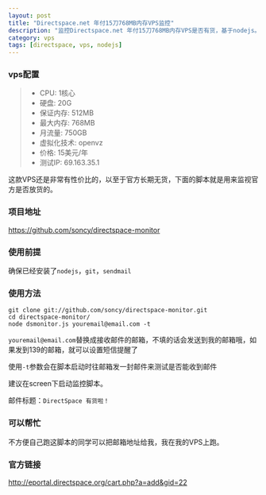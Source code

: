 ```yaml
---
layout: post
title: "Directspace.net 年付15刀768MB内存VPS监控"
description: "监控Directspace.net 年付15刀768MB内存VPS是否有货，基于nodejs。"
category: vps
tags: [directspace, vps, nodejs]
---
```


### vps配置

> * CPU: 1核心
> * 硬盘: 20G
> * 保证内存: 512MB
> * 最大内存: 768MB
> * 月流量: 750GB
> * 虚拟化技术: openvz
> * 价格: 15美元/年
> * 测试IP: 69.163.35.1

这款VPS还是非常有性价比的，以至于官方长期无货，下面的脚本就是用来监视官方是否放货的。

### 项目地址

<https://github.com/soncy/directspace-monitor>

### 使用前提

确保已经安装了`nodejs`，`git`，`sendmail`

### 使用方法

    git clone git://github.com/soncy/directspace-monitor.git
    cd directspace-monitor/
    node dsmonitor.js youremail@email.com -t

`youremail@email.com`替换成接收邮件的邮箱，不填的话会发送到我的邮箱哦，如果发到139的邮箱，就可以设置短信提醒了

使用`-t`参数会在脚本启动时往邮箱发一封邮件来测试是否能收到邮件

建议在screen下启动监控脚本。

邮件标题：`DirectSpace 有货啦！`

### 可以帮忙

不方便自己跑这脚本的同学可以把邮箱地址给我，我在我的VPS上跑。

### 官方链接

<http://eportal.directspace.org/cart.php?a=add&gid=22>


